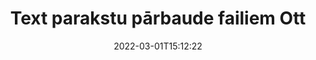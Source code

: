 ---
############################# Static ############################
layout: "auto-gen-signature"
date: 2022-03-01T15:12:22
draft: false
operation: Verify
signaturetype: Text
fileformat: Ott
productName: .NET
lang: lv
productCode: net
otherformats: pdf doc docx docm dot dotm dotx odt ott rtf xls xlsx xlsm xlsb csv ods ots xltx xltm ppt pptx pps ppsx odp otp potx potm pptm ppsm
breadcrumb: Put Text signature on Ott for C#

############################# Head ############################
head_title: "Text parakstu pārbaude failiem Ott, izmantojot C#"
head_description: "Izmantojiet tikai dažas .NET koda rindiņas, lai pārbaudītu Ott dokumentus un to Text parakstus."

############################# Header ############################
title: "Text parakstu pārbaude failiem Ott"
description: ".NET API nodrošina iespēju pārbaudīt Text parakstus Ott dokumentos. E-parakstu pārbaude jūsu Ott dokumentos var tikt veikta ātri un vienkārši."
bg_image: "https://cms.admin.containerize.com/templates/aspose/App_Themes/V3/images/bg/header1.png"
bg_overlay: false
button:
    enable: true

############################# SubMenu ############################
submenu:
    enable: true

    left:
        img_alt: "GroupDocs.Signature for .NET"
        image: "https://cms.admin.containerize.com/templates/groupdocs/images/product-logos/90x90-noborder/groupdocs-signature-net.png"
        product: "GroupDocs.Signature"
        platform: ".NET"



############################# About ############################
about:
    enable: true
    title: "Atklājiet jaunas GroupDocs.Signature for .NET API funkcijas"
    content: |
        [GroupDocs.Signature for .NET](https://products.groupdocs.com/signature/net/) API nodrošina plašu veidu klāstu, kā apstrādāt daudzu formātu dokumentus, izmantojot elektroniskos parakstus. Tiek atbalstīti daudzi digitālo parakstu veidi, piemēram, teksti, attēli, digitālie sertifikāti, svītrkodi, QR kodi, zīmogi vai metadati. Klienti var pievienot, noņemt, rediģēt, apstiprināt vai meklēt ciparparakstus PDF failos, MS Word dokumentos, MS Excel darbgrāmatās, MS PowerPoint prezentācijās, Adobe Photoshop failos un dažādos attēlu formātos. Ir pieejams pārsteidzošs papildu funkciju un iestatījumu skaits.
    

############################# Steps ############################
steps:
    enable: true
    title_left: "Kā pārbaudīt Text parakstus savā Ott dokumentā"
    content_left: |
        [GroupDocs.Signature for .NET](https://products.groupdocs.com/signature/net/) ietver tādas noderīgas funkcijas kā Text parakstu pārbaude, kas ievietoti Ott dokumentos. Izmantojiet šo iespēju, neieviešot papildu kodu.
        
        * Pirmkārt, izveidojiet paraksta klasi, kas nodrošina kā konstruktora parametra ceļu uz dokumentu, kuru paredzēts pārbaudīt.
        * Otrkārt, izveidojiet jaunu VerifyOptions objektu un iestatiet visus nepieciešamos rekvizītus.
        * Visbeidzot, izsauciet Signature objekta Verify metodi, kas nodod VerifyOptions instanci.
        * Pēc tam apstrādājiet pārbaudes rezultātus.

    title_right: "Sistēmas prasības"
    content_right: |
        GroupDocs.Signature for .NET tiek atbalstīti visās lielākajās platformās un operētājsistēmās. Pirms tālāk norādītā koda izpildes, lūdzu, pārliecinieties, vai jūsu sistēmā ir instalēti šādi priekšnosacījumi.

        * Operētājsistēmas: Microsoft Windows, Linux, MacOS
        * Izstrādes vides: Microsoft Visual Studio, Xamarin, MonoDevelop
        * Frameworks: .NET Framework, .NET Standard, .NET Core, Mono
        * Lejupielādējiet jaunāko GroupDocs.Signature for .NET versiju no [Nuget](https://www.nuget.org/packages/groupdocs.signature)
         
    code: |
        ```csharp    
                
        // Set up input Ott file
        string filePath = "input.ott";

        // Instantiate Signature for input file
        using (GroupDocs.Signature.Signature signature = new GroupDocs.Signature.Signature(filePath))
        {
                //Provide verification options
                TextVerifyOptions options = new TextVerifyOptions()
                {
                    // Process all pages 
                    AllPages = true,
                    // set up text match type
                    MatchType = TextMatchType.Exact,
                    // specify text pattern to search
                    Text = "Very important signature",
                };

                // Verify document signatures
                VerificationResult result = signature.Verify(options);

                //process result
                if (result.IsValid)
                {
                    //..
                }
        }

        ```

############################# Demos ############################
demos:
    enable: true
    title: "Parakstīšana ar Text parakstiem tiešraidē"
    content: |
       Pievienojiet dažādus elektroniskos parakstus failam Ott tūlīt, apmeklējot vietni [GroupDocs.Signature App](https://products.groupdocs.app/signature/family).          

############################# More Formats ############################
more_formats:
    enable: true
    title: "Pārbaudiet citus Text parakstus, izmantojot C#"
    content: |
        "Dažādos dokumentos ievietoto elektronisko parakstu pārbaude. Pārbaudiet parakstu kvalitāti populārajos failu formātos, kā norādīts tālāk."
    format: 
       
       
back_to_top:
    enable: true
---